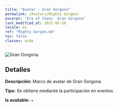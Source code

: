 ```yaml
---
title: "Avatar - Gran Gorgona"
permalink: /Avatars/Mighty Gorgon/
excerpt: "Era of Chaos  Gran Gorgona"
last_modified_at: 2021-05-28
locale: es
ref: "Mighty Gorgon.md"
toc: false
classes: wide
---
```

 ![Gran Gorgona](/images/a/avatarFrame_60.png)

## Detalles

 **Descripción:** Marco de avatar de Gran Gorgona 

 **Tips:** Se obtiene mediante la participación en eventos 

 **Is available:**  + 

